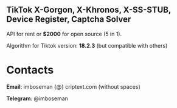 ## TikTok X-Gorgon, X-Khronos, X-SS-STUB, Device Register, Captcha Solver

API for rent or **$2000** for open source (5 in 1).

Algorithm for Tiktok version: **18.2.3** (but compatible with others)

# Contacts
**Email**: imboseman {@} criptext.com (without spaces)

**Telegram**: @imboseman
